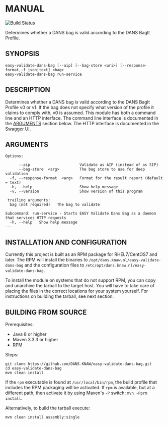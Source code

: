 MANUAL
======
[![Build Status](https://travis-ci.org/DANS-KNAW/easy-validate-dans-bag.png?branch=master)](https://travis-ci.org/DANS-KNAW/easy-validate-dans-bag)

Determines whether a DANS bag is valid according to the DANS BagIt Profile.

SYNOPSIS
--------

    easy-validate-dans-bag [--aip] [--bag-store <uri>] [--response-format,-f json|text] <bag>
    easy-validate-dans-bag run-service


DESCRIPTION
-----------

Determines whether a DANS bag is valid according to the DANS BagIt Profile v0 or v1. If the bag
does not specify what version of the profile it claims to comply with, v0 is assumed. This module has
both a command line and an HTTP interface. The command line interface is documented in the
[ARGUMENTS](#arguments) section below. The HTTP interface is documented in the <a href="api.html" target="__blank">Swagger UI</a>.

ARGUMENTS
---------

    Options:

          --aip                      Validate as AIP (instead of as SIP)
          --bag-store  <arg>         The bag store to use for deep validation
      -f, --response-format  <arg>   Format for the result report (default = text)
      -h, --help                     Show help message
      -v, --version                  Show version of this program
    
     trailing arguments:
      bag (not required)   The bag to validate
    
    Subcommand: run-service - Starts EASY Validate Dans Bag as a daemon that services HTTP requests
      -h, --help   Show help message
    ---

INSTALLATION AND CONFIGURATION
------------------------------

Currently this project is built as an RPM package for RHEL7/CentOS7 and later. The RPM will install the binaries to
`/opt/dans.knaw.nl/easy-validate-dans-bag` and the configuration files to `/etc/opt/dans.knaw.nl/easy-validate-dans-bag`. 

To install the module on systems that do not support RPM, you can copy and unarchive the tarball to the target host.
You will have to take care of placing the files in the correct locations for your system yourself. For instructions
on building the tarball, see next section.


BUILDING FROM SOURCE
--------------------

Prerequisites:

* Java 8 or higher
* Maven 3.3.3 or higher
* RPM

Steps:
    
    git clone https://github.com/DANS-KNAW/easy-validate-dans-bag.git
    cd easy-validate-dans-bag 
    mvn clean install

If the `rpm` executable is found at `/usr/local/bin/rpm`, the build profile that includes the RPM 
packaging will be activated. If `rpm` is available, but at a different path, then activate it by using
Maven's `-P` switch: `mvn -Pprm install`.

Alternatively, to build the tarball execute:

    mvn clean install assembly:single

[local-file-uri]: https://dans-knaw.github.io/easy-bag-store/03_definitions.html#local-file-uri

